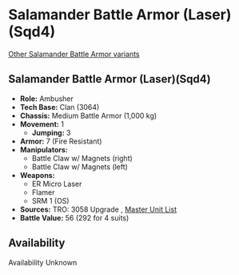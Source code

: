 # Salamander Battle Armor (Laser)(Sqd4) 

[Other Salamander Battle Armor variants](../salamander_battle_armor.md) 

## Salamander Battle Armor (Laser)(Sqd4) 

- **Role:** Ambusher 
- **Tech Base:** Clan (3064) 
- **Chassis:** Medium Battle Armor (1,000 kg) 
- **Movement:** 1 
  - **Jumping:** 3 
- **Armor:** 7 (Fire Resistant) 
- **Manipulators:** 
  - Battle Claw w/ Magnets (right) 
  - Battle Claw w/ Magnets (left) 
- **Weapons:** 
  - ER Micro Laser 
  - Flamer 
  - SRM 1 (OS) 
- **Sources:** TRO: 3058 Upgrade , [Master Unit List](http://masterunitlist.info/Unit/Details/2788) 
- **Battle Value:** 56 (292 for 4 suits) 

## Availability 

Availability Unknown 

